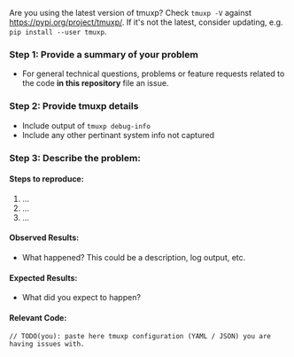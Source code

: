 Are you using the latest version of tmuxp? Check `tmuxp -V` against
https://pypi.org/project/tmuxp/. If it's not the latest, consider updating, e.g.
`pip install --user tmuxp`.

### Step 1: Provide a summary of your problem

- For general technical questions, problems or feature requests related to the code **in this repository** file an issue.

### Step 2: Provide tmuxp details

- Include output of `tmuxp debug-info`
- Include any other pertinant system info not captured

### Step 3: Describe the problem:

#### Steps to reproduce:

1. ...
2. ...
3. ...

#### Observed Results:

- What happened? This could be a description, log output, etc.

#### Expected Results:

- What did you expect to happen?

#### Relevant Code:

```
// TODO(you): paste here tmuxp configuration (YAML / JSON) you are having issues with.
```
